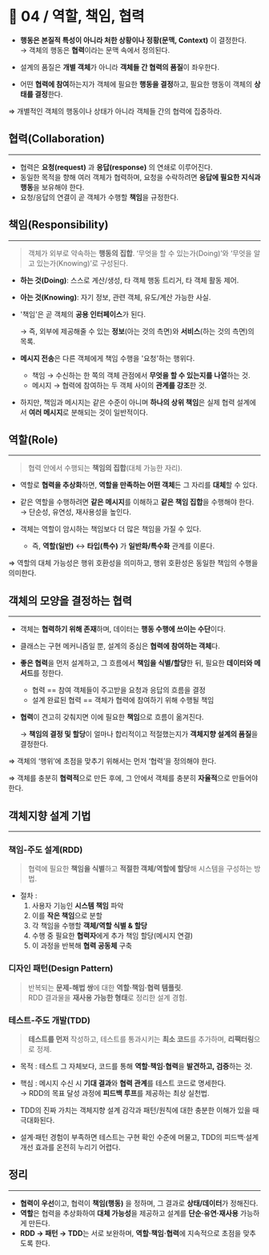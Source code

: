 # 📘 04 / 역할, 책임, 협력

- **행동은 본질적 특성이 아니라 처한 상황이나 정황(문맥, Context)** 이 결정한다.  
  → 객체의 행동은 **협력**이라는 문맥 속에서 정의된다.


- 설계의 품질은 **개별 객체**가 아니라 **객체들 간 협력의 품질**이 좌우한다.


- 어떤 **협력에 참여**하는지가 객체에 필요한 **행동을 결정**하고, 필요한 행동이 객체의 **상태를 결정**한다.

⇒ 개별적인 객체의 행동이나 상태가 아니라 객체들 간의 협력에 집중하라.

## 협력(Collaboration)

---

- 협력은 **요청(request)** 과 **응답(response)** 의 연쇄로 이루어진다.
- 동일한 목적을 향해 여러 객체가 협력하며, 요청을 수락하려면 **응답에 필요한 지식과 행동**을 보유해야 한다.
- 요청/응답의 연결이 곧 객체가 수행할 **책임**을 규정한다.

## 책임(Responsibility)

---

> 객체가 외부로 약속하는 **행동의 집합**. ‘무엇을 할 수 있는가(Doing)’와 ‘무엇을 알고 있는가(Knowing)’로 구성된다.

- **하는 것(Doing)**: 스스로 계산/생성, 타 객체 행동 트리거, 타 객체 활동 제어.
- **아는 것(Knowing)**: 자기 정보, 관련 객체, 유도/계산 가능한 사실.


- '책임'은 곧 객체의 **공용 인터페이스**가 된다.

  → 즉, 외부에 제공해줄 수 있는 **정보**(아는 것의 측면)와 **서비스**(하는 것의 측면)의 목록.


- **메시지 전송**은 다른 객체에게 책임 수행을 '요청'하는 행위다.
  - 책임 → 수신하는 한 쪽의 객체 관점에서 **무엇을 할 수 있는지를 나열**하는 것.
  - 메시지 → 협력에 참여하는 두 객체 사이의 **관계를 강조**한 것.


- 하지만, 책임과 메시지는 같은 수준이 아니며 **하나의 상위 책임**은 실제 협력 설계에서 **여러 메시지**로 분해되는 것이 일반적이다.

## 역할(Role)

---

> 협력 안에서 수행되는 **책임의 집합**(대체 가능한 자리).

- 역할로 **협력을 추상화**하면, **역할을 만족하는 어떤 객체**든 그 자리를 **대체**할 수 있다.
- 같은 역할을 수행하려면 **같은 메시지**를 이해하고 **같은 책임 집합**을 수행해야 한다.  
  → 단순성, 유연성, 재사용성을 높인다.


- 객체는 역할이 암시하는 책임보다 더 많은 책임을 가질 수 있다.
  - 즉, **역할(일반)** ↔ **타입(특수)** 가 **일반화/특수화** 관계를 이룬다.

⇒ 역할의 대체 가능성은 행위 호환성을 의미하고, 행위 호환성은 동일한 책임의 수행을 의미한다.

## 객체의 모양을 결정하는 협력

---

- 객체는 **협력하기 위해 존재**하며, 데이터는 **행동 수행에 쓰이는 수단**이다.
- 클래스는 구현 메커니즘일 뿐, 설계의 중심은 **협력에 참여하는 객체**다.


- **좋은 협력**을 먼저 설계하고, 그 흐름에서 **책임을 식별/할당**한 뒤, 필요한 **데이터와 메서드**를 정한다.
  - 협력 == 참여 객체들이 주고받을 요청과 응답의 흐름을 결정
  - 설계 완료된 협력 == 객체가 협력에 참여하기 위해 수행될 책임


- **협력**이 견고히 갖춰지면 이에 필요한 **책임**으로 흐름이 옮겨진다.

  → **책임의 결정 및 할당**이 얼마나 합리적이고 적절했는지가 **객체지향 설계의 품질**을 결정한다.

⇒ 객체의 ‘행위’에 초점을 맞추기 위해서는 먼저 ‘협력’을 정의해야 한다.

⇒ 객체를 충분히 **협력적**으로 만든 후에, 그 안에서 객체를 충분히 **자율적**으로 만들어야 한다.


## 객체지향 설계 기법

---

### 책임-주도 설계(RDD)
> 협력에 필요한 **책임을 식별**하고 **적절한 객체/역할에 할당**해 시스템을 구성하는 방법.

- 절차 :
  1) 사용자 기능인 **시스템 책임** 파악
  2) 이를 **작은 책임**으로 분할
  3) 각 책임을 수행할 **객체/역할 식별 & 할당**
  4) 수행 중 필요한 **협력자**에게 추가 책임 할당(메시지 연결)
  5) 이 과정을 반복해 **협력 공동체** 구축


### 디자인 패턴(Design Pattern)
> 반복되는 **문제-해법 쌍**에 대한 **역할·책임·협력 템플릿**.  
> RDD 결과물을 **재사용 가능한 형태**로 정리한 설계 경험.


### 테스트-주도 개발(TDD)
> **테스트를 먼저** 작성하고, 테스트를 통과시키는 **최소 코드**를 추가하며, **리팩터링**으로 정제.

- 목적 : 테스트 그 자체보다, 코드를 통해 **역할·책임·협력**을 **발견하고, 검증**하는 것.
- 핵심 : 메시지 수신 시 **기대 결과**와 **협력 관계**를 테스트 코드로 명세한다.  
  → RDD의 목표 달성 과정에 **피드백 루프**를 제공하는 최상 실천법.


- TDD의 진짜 가치는 객체지향 설계 감각과 패턴/원칙에 대한 충분한 이해가 있을 때 극대화된다.
- 설계·패턴 경험이 부족하면 테스트는 구현 확인 수준에 머물고, TDD의 피드백·설계 개선 효과를 온전히 누리기 어렵다.

## 정리

---

- **협력이 우선**이고, 협력이 **책임(행동)** 을 정하며, 그 결과로 **상태/데이터**가 정해진다.
- **역할**은 협력을 추상화하여 **대체 가능성**을 제공하고 설계를 **단순·유연·재사용** 가능하게 만든다.
- **RDD → 패턴 → TDD**는 서로 보완하며, **역할·책임·협력**에 지속적으로 초점을 맞추도록 한다.
